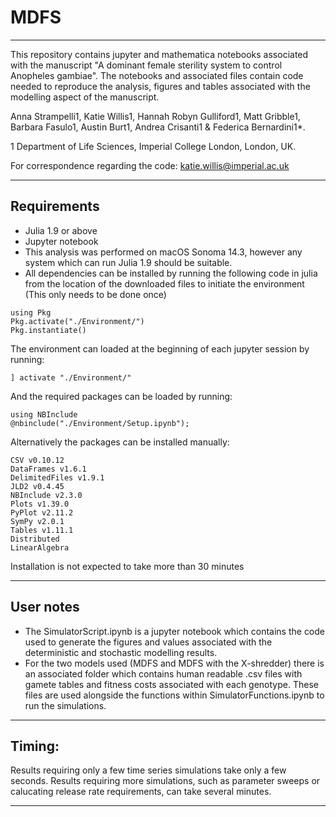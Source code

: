 # MDFS
___
This repository contains jupyter and mathematica notebooks associated with the manuscript "A dominant female sterility system to control Anopheles gambiae". The notebooks and associated files contain code needed to reproduce the analysis, figures and tables associated with the modelling aspect of the manuscript. 

Anna Strampelli1, Katie Willis1, Hannah Robyn Gulliford1, Matt Gribble1, Barbara Fasulo1, Austin Burt1, Andrea Crisanti1 & Federica Bernardini1*. 

1 Department of Life Sciences, Imperial College London, London, UK. 


For correspondence regarding the code: katie.willis@imperial.ac.uk

___
## Requirements

* Julia 1.9 or above
* Jupyter notebook
* This analysis was performed on macOS Sonoma 14.3, however any system which can run Julia 1.9 should be suitable.  
* All dependencies can be installed by running the following code in julia from the location of the downloaded files to initiate the environment (This only needs to be done once)
```
using Pkg
Pkg.activate("./Environment/")
Pkg.instantiate()
```

The environment can loaded at the beginning of each jupyter session by running:
```
] activate "./Environment/"
```

And the required packages can be loaded by running:
```
using NBInclude
@nbinclude("./Environment/Setup.ipynb");
```

Alternatively the packages can be installed manually:
```
CSV v0.10.12
DataFrames v1.6.1
DelimitedFiles v1.9.1
JLD2 v0.4.45
NBInclude v2.3.0
Plots v1.39.0
PyPlot v2.11.2
SymPy v2.0.1
Tables v1.11.1
Distributed
LinearAlgebra
```

Installation is not expected to take more than 30 minutes
___
## User notes

- The SimulatorScript.ipynb is a jupyter notebook which contains the code used to generate the figures and values associated with the deterministic and stochastic modelling results.
- For the two models used (MDFS and MDFS with the X-shredder) there is an associated folder which contains human readable .csv files with gamete tables and fitness costs associated with each genotype. These files are used alongside the functions within SimulatorFunctions.ipynb to run the simulations. 

___

## Timing:

Results requiring only a few time series simulations take only a few seconds. Results requiring more simulations, such as parameter sweeps or calucating release rate requirements, can take several minutes. 
___
